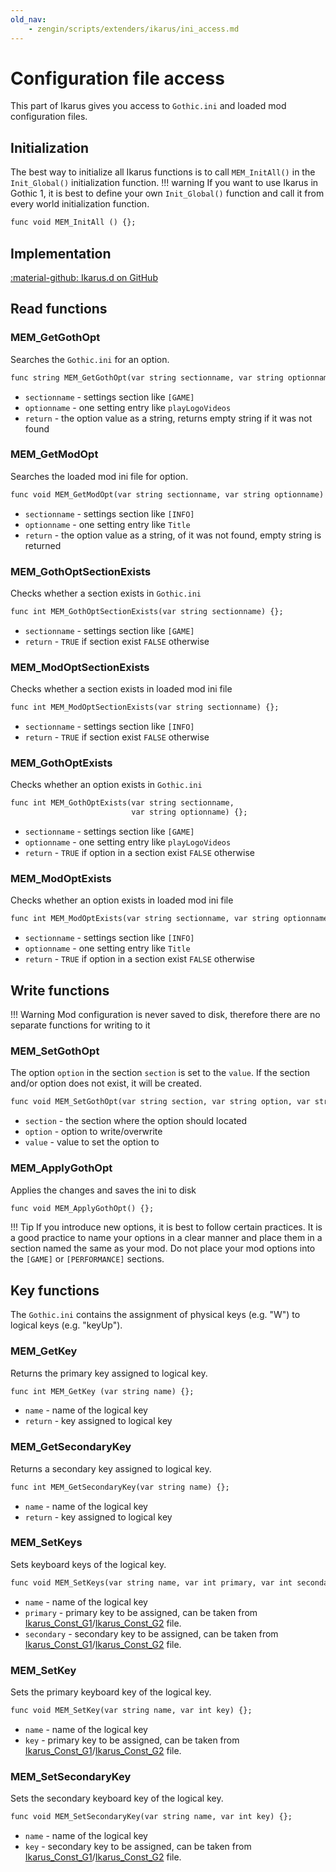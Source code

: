 ```yaml
---
old_nav:
    - zengin/scripts/extenders/ikarus/ini_access.md
---
```

# Configuration file access
This part of Ikarus gives you access to `Gothic.ini` and loaded mod configuration files.

## Initialization
The best way to initialize all Ikarus functions is to call `MEM_InitAll()` in the `Init_Global()` initialization function. 
!!! warning
    If you want to use Ikarus in Gothic 1, it is best to define your own `Init_Global()` function and call it from every world initialization function.

```dae
func void MEM_InitAll () {};
```

## Implementation
[:material-github: Ikarus.d on GitHub](https://github.com/Lehona/Ikarus/blob/master/Ikarus.d)

## Read functions

### MEM_GetGothOpt
Searches the `Gothic.ini` for an option.
```dae
func string MEM_GetGothOpt(var string sectionname, var string optionname) {};
```

- `sectionname` - settings section like `[GAME]`
- `optionname` - one setting entry like `playLogoVideos`
- `return` - the option value as a string, returns empty string if it was not found

### MEM_GetModOpt
Searches the loaded mod ini file for option.
```dae
func void MEM_GetModOpt(var string sectionname, var string optionname) {};
```

- `sectionname` - settings section like `[INFO]`
- `optionname` - one setting entry like `Title`
- `return` - the option value as a string, of it was not found, empty string is returned

### MEM_GothOptSectionExists
Checks whether a section exists in `Gothic.ini`
```dae
func int MEM_GothOptSectionExists(var string sectionname) {};
```

- `sectionname` - settings section like `[GAME]`
- `return` - `TRUE` if section exist `FALSE` otherwise

### MEM_ModOptSectionExists
Checks whether a section exists in loaded mod ini file
```dae
func int MEM_ModOptSectionExists(var string sectionname) {};
```

- `sectionname` - settings section like `[INFO]`
- `return` - `TRUE` if section exist `FALSE` otherwise

### MEM_GothOptExists
Checks whether an option exists in `Gothic.ini`
```dae
func int MEM_GothOptExists(var string sectionname,
                           var string optionname) {};
```

- `sectionname` - settings section like `[GAME]`
- `optionname` - one setting entry like `playLogoVideos`
- `return` - `TRUE` if option in a section exist `FALSE` otherwise

### MEM_ModOptExists
Checks whether an option exists in loaded mod ini file
```dae
func int MEM_ModOptExists(var string sectionname, var string optionname) {};
```

- `sectionname` - settings section like `[INFO]`
- `optionname` - one setting entry like `Title`
- `return` - `TRUE` if option in a section exist `FALSE` otherwise

## Write functions
!!! Warning
    Mod configuration is never saved to disk, therefore there are no separate functions for writing to it

### MEM_SetGothOpt
The option `option` in the section `section` is set to the `value`. If the section and/or option does not exist, it will be created.
```dae
func void MEM_SetGothOpt(var string section, var string option, var string value) {};
```

- `section` - the section where the option should located
- `option` - option to write/overwrite
- `value` - value to set the option to

### MEM_ApplyGothOpt
Applies the changes and saves the ini to disk
```dae
func void MEM_ApplyGothOpt() {};
```

!!! Tip
    If you introduce new options, it is best to follow certain practices. It is a good practice to name your options in a clear manner and place them in a section named the same as your mod. Do not place your mod options into the `[GAME]` or `[PERFORMANCE]` sections.


## Key functions
The `Gothic.ini` contains the assignment of physical keys (e.g. "W") to logical keys (e.g. "keyUp").

### MEM_GetKey
Returns the primary key assigned to logical key.
```dae
func int MEM_GetKey (var string name) {};
```

- `name` - name of the logical key
- `return` - key assigned to logical key

### MEM_GetSecondaryKey
Returns a secondary key assigned to logical key.
```dae
func int MEM_GetSecondaryKey(var string name) {};
```

- `name` - name of the logical key
- `return` - key assigned to logical key

### MEM_SetKeys
Sets keyboard keys of the logical key.
```dae
func void MEM_SetKeys(var string name, var int primary, var int secondary) {};
```

- `name` - name of the logical key
- `primary` - primary key to be assigned, can be taken from [Ikarus_Const_G1](https://github.com/Lehona/Ikarus/blob/master/Ikarus_Const_G1.d)/[Ikarus_Const_G2](https://github.com/Lehona/Ikarus/blob/master/Ikarus_Const_G2.d) file.
- `secondary` - secondary key to be assigned, can be taken from [Ikarus_Const_G1](https://github.com/Lehona/Ikarus/blob/master/Ikarus_Const_G1.d)/[Ikarus_Const_G2](https://github.com/Lehona/Ikarus/blob/master/Ikarus_Const_G2.d) file.
### MEM_SetKey
Sets the primary keyboard key of the logical key.
```dae
func void MEM_SetKey(var string name, var int key) {};
```

- `name` - name of the logical key
- `key` - primary key to be assigned, can be taken from [Ikarus_Const_G1](https://github.com/Lehona/Ikarus/blob/master/Ikarus_Const_G1.d)/[Ikarus_Const_G2](https://github.com/Lehona/Ikarus/blob/master/Ikarus_Const_G2.d) file.
### MEM_SetSecondaryKey
Sets the secondary keyboard key of the logical key.
```dae
func void MEM_SetSecondaryKey(var string name, var int key) {};
```

- `name` - name of the logical key
- `key` - secondary key to be assigned, can be taken from [Ikarus_Const_G1](https://github.com/Lehona/Ikarus/blob/master/Ikarus_Const_G1.d)/[Ikarus_Const_G2](https://github.com/Lehona/Ikarus/blob/master/Ikarus_Const_G2.d) file.
